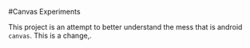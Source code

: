 #Canvas Experiments

This project is an attempt to better understand the mess that is android `canvas`.
This is a change,. 